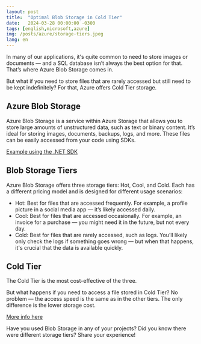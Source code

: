 ```yaml
---
layout: post
title:  "Optimal Blob Storage in Cold Tier"
date:   2024-03-28 00:00:00 -0300
tags: [english,microsoft,azure]
img: /posts/azure/storage-tiers.jpeg
lang: en
---
```


In many of our applications, it's quite common to need to store images or documents — and a SQL database isn’t always the best option for that. That’s where Azure Blob Storage comes in.

But what if you need to store files that are rarely accessed but still need to be kept indefinitely? For that, Azure offers Cold Tier storage.

## Azure Blob Storage

Azure Blob Storage is a service within Azure Storage that allows you to store large amounts of unstructured data, such as text or binary content. It’s ideal for storing images, documents, backups, logs, and more. These files can be easily accessed from your code using SDKs.

[Example using the .NET SDK](https://learn.microsoft.com/en-us/dotnet/api/overview/azure/storage.blobs-readme?view=azure-dotnet&WT.mc_id=AZ-MVP-5003354)

## Blob Storage Tiers

Azure Blob Storage offers three storage tiers: Hot, Cool, and Cold. Each has a different pricing model and is designed for different usage scenarios:
* Hot: Best for files that are accessed frequently. For example, a profile picture in a social media app — it’s likely accessed daily.
* Cool: Best for files that are accessed occasionally. For example, an invoice for a purchase — you might need it in the future, but not every day.
* Cold: Best for files that are rarely accessed, such as logs. You’ll likely only check the logs if something goes wrong — but when that happens, it's crucial that the data is available quickly.

## Cold Tier

The Cold Tier is the most cost-effective of the three.

But what happens if you need to access a file stored in Cold Tier? No problem — the access speed is the same as in the other tiers. The only difference is the lower storage cost.

[More info here](https://azure.microsoft.com/en-us/blog/efficiently-store-data-with-azure-blob-storage-cold-tier-now-generally-available?WT.mc_id=AZ-MVP-5003354)

Have you used Blob Storage in any of your projects?
Did you know there were different storage tiers?
Share your experience!